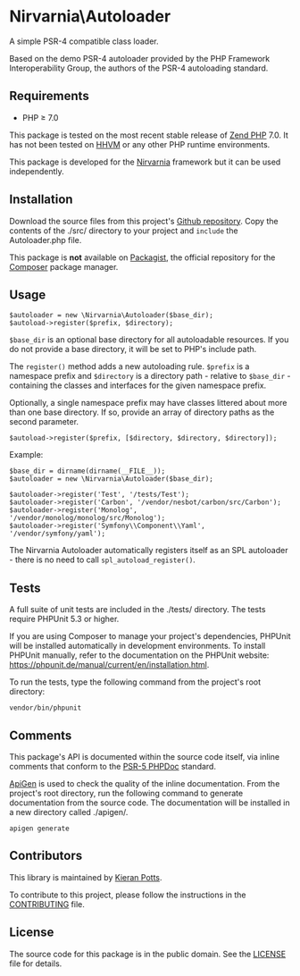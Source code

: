 
# Nirvarnia\Autoloader

A simple PSR-4 compatible class loader.

Based on the demo PSR-4 autoloader provided by the PHP Framework Interoperability Group, the authors of the PSR-4 autoloading standard.


## Requirements

* PHP ≥ 7.0

This package is tested on the most recent stable release of [Zend PHP](http://php.net/) 7.0. It has not been tested on [HHVM](http://hhvm.com/) or any other PHP runtime environments.

This package is developed for the [Nirvarnia](https://www.nirvarnia.org/) framework but it can be used independently.


## Installation

Download the source files from this project's [Github repository](https://github.com/nirvarnia/autoloader). Copy the contents of the ./src/ directory to your project and `include` the Autoloader.php file.

This package is **not** available on [Packagist](https://packagist.org/), the official repository for the [Composer](https://getcomposer.org/) package manager.


## Usage

	$autoloader = new \Nirvarnia\Autoloader($base_dir);
    $autoload->register($prefix, $directory);

`$base_dir` is an optional base directory for all autoloadable resources. If you do not provide a base directory, it will be set to PHP's include path.

The `register()` method adds a new autoloading rule. `$prefix` is a namespace prefix and `$directory` is a directory path - relative to `$base_dir` - containing the classes and interfaces for the given namespace prefix.

Optionally, a single namespace prefix may have classes littered about more than one base directory. If so, provide an array of directory paths as the second parameter.

    $autoload->register($prefix, [$directory, $directory, $directory]);

Example:

	$base_dir = dirname(dirname(__FILE__));
    $autoloader = new \Nirvarnia\Autoloader($base_dir);

	$autoloader->register('Test', '/tests/Test');
    $autoloader->register('Carbon', '/vendor/nesbot/carbon/src/Carbon');
	$autoloader->register('Monolog', '/vendor/monolog/monolog/src/Monolog');
	$autoloader->register('Symfony\\Component\\Yaml', '/vendor/symfony/yaml');

The Nirvarnia Autoloader automatically registers itself as an SPL autoloader - there is no need to call `spl_autoload_register()`.


## Tests

A full suite of unit tests are included in the ./tests/ directory. The tests require PHPUnit 5.3 or higher.

If you are using Composer to manage your project's dependencies, PHPUnit will be installed automatically in development environments. To install PHPUnit manually, refer to the documentation on the PHPUnit website: https://phpunit.de/manual/current/en/installation.html.

To run the tests, type the following command from the project's root directory:

    vendor/bin/phpunit


## Comments

This package's API is documented within the source code itself, via inline comments that conform to the [PSR-5 PHPDoc](https://github.com/phpDocumentor/fig-standards/blob/master/proposed/phpdoc.md) standard.

[ApiGen](http://www.apigen.org/) is used to check the quality of the inline documentation. From the project's root directory, run the following command to generate documentation from the source code. The documentation will be installed in a new directory called ./apigen/.

    apigen generate


## Contributors

This library is maintained by [Kieran Potts](https://www.kieranpotts.com/).

To contribute to this project, please follow the instructions in the [CONTRIBUTING](CONTRIBUTING.md) file.


## License

The source code for this package is in the public domain. See the [LICENSE](LICENSE.txt) file for details.

